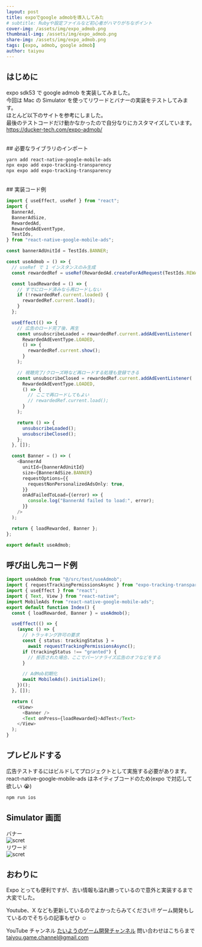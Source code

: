 ```yaml
---
layout: post
title: expoでgoogle admobを導入してみた
# subtitle: Rubyや設定ファイルなど初心者がハマりがちなポイント
cover-img: /assets/img/expo_admob.png
thumbnail-img: /assets/img/expo_admob.png
share-img: /assets/img/expo_admob.png
tags: [expo, admob, google admob]
author: taiyou
---
```


## はじめに

expo sdk53 で google admob を実装してみました。  
今回は Mac の Simulator を使ってリワードとバナーの実装をテストしてみます。  
ほとんど以下のサイトを参考にしました。  
最後のテストコードだけ動かなかったので自分なりにカスタマイズしています。
https://ducker-tech.com/expo-admob/

<br>
## 必要なライブラリのインポート

```bash
yarn add react-native-google-mobile-ads
npx expo add expo-tracking-transparency
npx expo add expo-tracking-transparency
```

<br>
## 実装コード例

```ts
import { useEffect, useRef } from "react";
import {
  BannerAd,
  BannerAdSize,
  RewardedAd,
  RewardedAdEventType,
  TestIds,
} from "react-native-google-mobile-ads";

const bannerAdUnitId = TestIds.BANNER;

const useAdmob = () => {
  // useRef で 1 インスタンスのみ生成
  const rewardedRef = useRef(RewardedAd.createForAdRequest(TestIds.REWARDED));

  const loadRewarded = () => {
    // すでにロード済みなら再ロードしない
    if (!rewardedRef.current.loaded) {
      rewardedRef.current.load();
    }
  };

  useEffect(() => {
    // 広告のロード完了後、再生
    const unsubscribeLoaded = rewardedRef.current.addAdEventListener(
      RewardedAdEventType.LOADED,
      () => {
        rewardedRef.current.show();
      }
    );

    // 視聴完了/クローズ時など再ロードする処理も登録できる
    const unsubscribeClosed = rewardedRef.current.addAdEventListener(
      RewardedAdEventType.LOADED,
      () => {
        // ここで再ロードしてもよい
        // rewardedRef.current.load();
      }
    );

    return () => {
      unsubscribeLoaded();
      unsubscribeClosed();
    };
  }, []);

  const Banner = () => (
    <BannerAd
      unitId={bannerAdUnitId}
      size={BannerAdSize.BANNER}
      requestOptions={{
        requestNonPersonalizedAdsOnly: true,
      }}
      onAdFailedToLoad={(error) => {
        console.log("BannerAd failed to load:", error);
      }}
    />
  );

  return { loadRewarded, Banner };
};

export default useAdmob;
```

## 呼び出し先コード例

```ts
import useAdmob from "@/src/test/useAdmob";
import { requestTrackingPermissionsAsync } from "expo-tracking-transparency";
import { useEffect } from "react";
import { Text, View } from "react-native";
import MobileAds from "react-native-google-mobile-ads";
export default function Index() {
  const { loadRewarded, Banner } = useAdmob();

  useEffect(() => {
    (async () => {
      // トラッキング許可の要求
      const { status: trackingStatus } =
        await requestTrackingPermissionsAsync();
      if (trackingStatus !== "granted") {
        // 拒否された場合、ここでパーソナライズ広告のオフなどをする
      }

      // AdMob初期化
      await MobileAds().initialize();
    })();
  }, []);

  return (
    <View>
      <Banner />
      <Text onPress={loadRewarded}>AdTest</Text>
    </View>
  );
}
```

## プレビルドする

広告テストするにはビルドしてプロジェクトとして実施する必要があります。  
react-native-google-mobile-ads はネイティブコードのため(expo で対応して欲しい 😭)

```bash
npm run ios
```

## Simulator 画面

バナー  
<img src="/assets//img//2025-06-13/admob1.png" alt="scret" style="max-width: 600px;" />  
リワード  
<img src="/assets//img//2025-06-13/admob2.png" alt="scret" style="max-width: 600px;" />

## おわりに

Expo とっても便利ですが、古い情報も溢れ勝っているので意外と実装するまで大変でした。

Youtube、X なども更新しているのでよかったらみてください!!
ゲーム開発もしているのでそちらの記事もぜひ ☺️

YouTube チャンネル
[たいようのゲーム開発チャンネル](https://www.youtube.com/@taiyou-game-w5t)
問い合わせはこちらまで  
taiyou.game.channel@gmail.com
